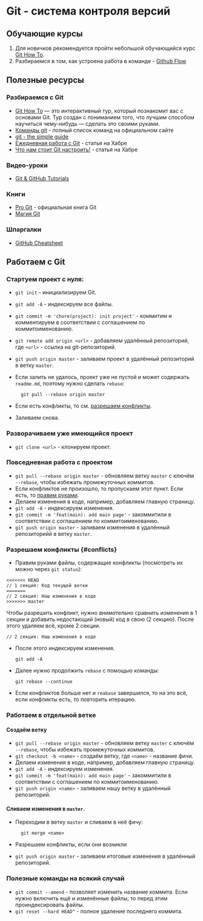 # Git - система контроля версий

## Обучающие курсы

1. Для новичков рекомендуется пройти небольшой обучающийся курс [Git How To](//githowto.com/ru).
2. Разбираемся в том, как устроена работа в команде - [Github Flow](//guides.github.com/introduction/flow/)

## Полезные ресурсы

### Разбираемся с Git

* [Git How To](//githowto.com/ru) — это интерактивный тур, который познакомит вас с основами Git. Тур создан с пониманием того, что лучшим способом научиться чему-нибудь — сделать это своими руками.
* [Команды git](//git-scm.com/book/commands) - полный список команд на официальном сайте
* [git - the simple guide](//rogerdudler.github.io/git-guide/)
* [Ежедневная работа с Git](//habrahabr.ru/post/174467/) - статья на Хабре
* [Что нам стоит Git настроить!](//habrahabr.ru/post/164297/) - статья на Хабре

### Видео-уроки

* [Git & GitHub Tutorials](//www.youtube.com/playlist?list=PLEACDDE80A79CE8E7)

### Книги

* [Pro Git](//git-scm.com/book/ru/v2) - официальная книга Git
* [Магия Git](//dl.dropboxusercontent.com/u/281916/delete/book.pdf)

### Шпаргалки

* [GitHub Cheatsheet](//raw.githubusercontent.com/github/training-kit/master/downloads/github-git-cheat-sheet.pdf)

## Работаем с Git

### Стартуем проект с нуля:

* `git init` - инициализируем Git.
* `git add -A` - индексируем все файлы.
* `git commit -m 'chore(project): init project'` - коммитим и комментируем в соответствии с соглашением по коммитоименованию.
* `git remote add origin <url>` - добавляем удалённый репозиторий, где `<url>` - ссылка на git-репозиторий.
* `git push origin master` - заливаем проект в удалённый репозиторий в ветку `master`.
* Если залить не удалось, проект уже не пустой и может содержать `readme.md`, поэтому нужно сделать `rebase`:

  ```
    git pull --rebase origin master
  ```

* Если есть конфликты, то см. [разрешаем конфликты](#conflicts).

* Заливаем снова.

### Разворачиваем уже имеющийся проект

* `git clone <url>` - клонируем проект.

### Повседневная работа с проектом

* `git pull --rebase origin master` - обновляем ветку `master` с ключём `--rebase`, чтобы избежать промежуточных коммитов.
* Если конфликтов не произошло, то пропускаем этот пункт. Если есть, то [правим руками](#conflicts).
* Делаем изменения в коде, например, добавляем главную страницу.
* `git add -A` - индексируем изменения.
* `git commit -m 'feat(main): add main page'` - закоммитили в соответствии с соглашением по коммитоименованию.
* `git push origin master` - заливаем изменения в удалённый репозиторийй в ветку `master`.

### Разрешаем конфликты {#conflicts}

* Правим руками файлы, содержащие конфликты \(посмотреть их можно через `git status`\):

```
<<<<<<< HEAD
// 1 секция: Код текущей ветки
=======
// 2 секция: Наш изменения в коде
>>>>>>> master
```

Чтобы разрешить конфликт, нужно _внимательно_ сравнить изменения в 1 секции и добавить недостающий \(новый\) код в свою \(2 секцию\). После этого удаляем всё, кроме 2 секции.

```
// 2 секция: Наш изменения в коде
```

* После этого индексируем изменения.

  ```
  git add -A
  ```

* Далее нужно продолжить `rebase` с помощью команды:

  ```
  git rebase --continue
  ```

* Если конфликтов больше нет и `reabase` завершился, то на это всё, если конфликты есть, то повторить итерацию.

### Работаем в отдельной ветке

#### Создаём ветку

* `git pull --rebase origin master` - обновляем ветку `master` с ключём `--rebase`, чтобы избежать промежуточных коммитов.
* `git checkout -b <name>` - создаём ветку, где `<name>` - название фичи.
* Делаем изменения в коде, например, добавляем главную страницу.
* `git add -A` - индексируем изменения.
* `git commit -m 'feat(main): add main page'` - закоммитили в соответствии с соглашением по коммитоименованию.
* `git push origin <name>` - заливаем нашу ветку в удалённый репозиторий.

#### Сливаем изменения в `master`.

* Переходим в ветку `master` и сливаем в неё фичу:

  ```
    git merge <name>
  ```

* Разрешаем конфликты, если они возникли

* `git push origin master` - заливаем итоговые изменения в удалённый репозиторий.

### Полезные команды на всякий случай

* `git commit --amend` - позволяет изменить название коммита. Если нужно включить ещё и изменённые файлы, то перед этим проиндексировать файлы.
* `git reset --hard HEAD^` - полное удаление последнего коммита.



